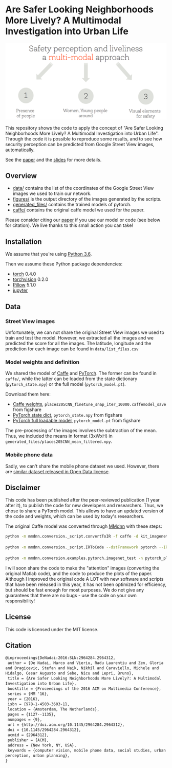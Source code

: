 # Are Safer Looking Neighborhoods More Lively? A Multimodal Investigation into Urban Life

![Security perception](security_perception_prediction.png)

  
This repository shows the code to apply the concept of "Are Safer Looking Neighborhoods More Lively? A Multimodal Investigation into Urban Life". Through the code it is possible to reproduce some results, and to see how security perception can be predicted from Google Street View images, automatically. 
  
See the [paper](https://arxiv.org/abs/1608.00462) and the [slides](https://speakerdeck.com/denadai2/are-safer-looking-neighborhoods-more-lively-a-multimodal-investigation-into-urban-life) for more details.


## Overview
* [data/](data) contains the list of the coordinates of the Google Street View images we used to train our network.
* [figures/](figures) is the output directory of the images generated by the scripts.
* [generated_files/](generated_files) contains the trained models of pytorch.
* [caffe/](caffe) contains the original caffe model we used for the paper.

Please consider citing our [paper](https://arxiv.org/abs/1608.00462) if you use our model or code (see below for citation). We live thanks to this small action you can take!

## Installation

We assume that you're using [Python 3.6](https://www.python.org/downloads/).

Then we assume these Python package dependencies:
* [torch](http://pytorch.org/) 0.4.0
* [torchvision](http://pytorch.org/) 0.2.0
* [Pillow](https://pillow.readthedocs.io/en/5.1.x/) 5.1.0
* [jupyter](http://jupyter.org/)

## Data


### Street View images
Unfortunately, we can not share the original Street View images we used to train and test the model. However, we extracted all the images and we predicted the score for all the images. The latitude, longitude and the prediction for each image can be found in `data/list_files.csv`

### Model weights and definition

We shared the model of [Caffe](http://caffe.berkeleyvision.org/model_zoo.html) and [PyTorch](http://pytorch.org/). The former can be found in `caffe/`, while the latter can be loaded from the state dictionary (`pytorch_state.npy`) or the full model (`pytorch_model.pt`).

Download them here:
* [Caffe weights](https://doi.org/10.6084/m9.figshare.6131156), `places205CNN_finetune_snap_iter_10000.caffemodel_save` from figshare
* [PyTorch state dict](https://doi.org/10.6084/m9.figshare.6131156), `pytorch_state.npy` from figshare
* [PyTorch full loadable model](https://doi.org/10.6084/m9.figshare.6131156), `pytorch_model.pt` from figshare

The pre-processing of the images involves the subtraction of the mean. Thus, we included the means in format (3xWxH) in `generated_files/places205CNN_mean_filtered.npy`.

### Mobile phone data

Sadly, we can't share the mobile phone dataset we used. However, there are [similar dataset released in Open Data license](https://www.nature.com/articles/sdata201555).


## Disclaimer 
This code has been published after the peer-reviewed publication (1 year after it), to publish the code for new developers and researchers. Thus, we chose to share a PyTorch model. This allows to have an updated version of the code and weights, which can be used by today's researchers.

The original Caffe model was converted through [MMdnn](https://github.com/Microsoft/MMdnn) with these steps:

```bash
python -m mmdnn.conversion._script.convertToIR -f caffe -d kit_imagenet -n places205CNN_finetune.prototxt -w places205CNN_finetune_snap_iter_10000.caffemodel_save

python -m mmdnn.conversion._script.IRToCode --dstFramework pytorch --IRModelPath pytorch_places2_IR.pb --IRWeightPath pytorch_places2_IR.npy --dstModelPath pytorch_places.py -dw pytorch_places2_IR.npy

python -m mmdnn.conversion.examples.pytorch.imagenet_test -n pytorch_places.py -w pytorch_state.npy --dump pytorch_model.pt
```

I will soon share the code to make the "attention" images (converting the original Matlab code), and the code to produce the plots of the paper. Although I improved the original code A LOT with new software and scripts that have been released in this year, it has not been optimized for efficiency, but should be fast enough for most purposes. We do not give any guarantees that there are no bugs - use the code on your own responsibility!

## License
This code is licensed under the MIT license. 


## Citation
```
@inproceedings{DeNadai:2016:SLN:2964284.2964312,
 author = {De Nadai, Marco and Vieriu, Radu Laurentiu and Zen, Gloria and Dragicevic, Stefan and Naik, Nikhil and Caraviello, Michele and Hidalgo, Cesar Augusto and Sebe, Nicu and Lepri, Bruno},
 title = {Are Safer Looking Neighborhoods More Lively?: A Multimodal Investigation into Urban Life},
 booktitle = {Proceedings of the 2016 ACM on Multimedia Conference},
 series = {MM '16},
 year = {2016},
 isbn = {978-1-4503-3603-1},
 location = {Amsterdam, The Netherlands},
 pages = {1127--1135},
 numpages = {9},
 url = {http://doi.acm.org/10.1145/2964284.2964312},
 doi = {10.1145/2964284.2964312},
 acmid = {2964312},
 publisher = {ACM},
 address = {New York, NY, USA},
 keywords = {computer vision, mobile phone data, social studies, urban perception, urban planning},
} 
```


